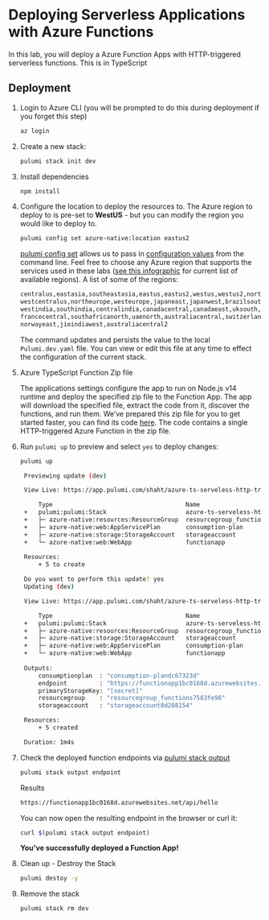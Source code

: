 
# Deploying Serverless Applications with Azure Functions

In this lab, you will deploy a Azure Function Apps with HTTP-triggered serverless functions.
This is in TypeScript



## Deployment

1. Login to Azure CLI (you will be prompted to do this during deployment if you forget this step)

    ```bash
    az login
    ```

1. Create a new stack:

    ```bash
    pulumi stack init dev
    ```
1. Install dependencies
    ```bash
    npm install
    ```
1. Configure the location to deploy the resources to.  The Azure region to deploy to is pre-set to **WestUS** - but you can modify the region you would like to deploy to.

    ```bash
    pulumi config set azure-native:location eastus2
    ```

    [pulumi config set](https://www.pulumi.com/docs/reference/cli/pulumi_config_set/) allows us to pass in [configuration values](https://www.pulumi.com/docs/intro/concepts/config/#setting-and-getting-configuration-values) from the command line.
    Feel free to choose any Azure region that supports the services used in these labs ([see this infographic](https://azure.microsoft.com/en-us/global-infrastructure/regions/) for current list of available regions).  A list of some of the regions:

    ```bash
    centralus,eastasia,southeastasia,eastus,eastus2,westus,westus2,northcentralus,southcentralus,
    westcentralus,northeurope,westeurope,japaneast,japanwest,brazilsouth,australiasoutheast,australiaeast,
    westindia,southindia,centralindia,canadacentral,canadaeast,uksouth,ukwest,koreacentral,koreasouth,
    francecentral,southafricanorth,uaenorth,australiacentral,switzerlandnorth,germanywestcentral,
    norwayeast,jioindiawest,australiacentral2
    ```

    The command updates and persists the value to the local `Pulumi.dev.yaml` file. You can view or edit this file at any time to effect the configuration of the current stack.

1. Azure TypeScript Function Zip file

    The applications settings configure the app to run on Node.js v14 runtime and deploy the specified zip file to the Function App.
    The app will download the specified file, extract the code from it, discover the functions, and run them.
    We’ve prepared this zip file for you to get started faster, you can find its
    code [here](https://github.com/tusharshahrs/demo/tree/main/content/lab/pulumi/azure-native/typescript). The code contains a single HTTP-triggered Azure Function in the zip file.

1. Run `pulumi up` to preview and select `yes` to deploy changes:

   ```bash
   pulumi up
   ```

   ```bash
    Previewing update (dev)

    View Live: https://app.pulumi.com/shaht/azure-ts-serveless-http-trigger/dev/previews/6c53075a-16f3-4b7b-a695-8b85dde7edc8

        Type                                     Name                                 Plan       
    +   pulumi:pulumi:Stack                      azure-ts-serveless-http-trigger-dev  create     
    +   ├─ azure-native:resources:ResourceGroup  resourcegroup_functions              create     
    +   ├─ azure-native:web:AppServicePlan       consumption-plan                     create     
    +   ├─ azure-native:storage:StorageAccount   storageaccount                       create     
    +   └─ azure-native:web:WebApp               functionapp                          create     
    
    Resources:
        + 5 to create

    Do you want to perform this update? yes
    Updating (dev)

    View Live: https://app.pulumi.com/shaht/azure-ts-serveless-http-trigger/dev/updates/4

        Type                                     Name                                 Status      
    +   pulumi:pulumi:Stack                      azure-ts-serveless-http-trigger-dev  created     
    +   ├─ azure-native:resources:ResourceGroup  resourcegroup_functions              created     
    +   ├─ azure-native:storage:StorageAccount   storageaccount                       created     
    +   ├─ azure-native:web:AppServicePlan       consumption-plan                     created     
    +   └─ azure-native:web:WebApp               functionapp                          created     
    
    Outputs:
        consumptionplan  : "consumption-plandc67323d"
        endpoint         : "https://functionapp1bc0168d.azurewebsites.net/api/hello"
        primaryStorageKey: "[secret]"
        resourcegroup    : "resourcegroup_functions7583fe98"
        storageaccount   : "storageaccount8d208154"

    Resources:
        + 5 created

    Duration: 1m4s
   ```
1. Check the deployed function endpoints via [pulumi stack output](https://www.pulumi.com/docs/reference/cli/pulumi_stack_output/)

    ```bash
    pulumi stack output endpoint
    ```
    Results
    ```bash
    https://functionapp1bc0168d.azurewebsites.net/api/hello
    ```
    You can now open the resulting endpoint in the browser or curl it:

   ```bash
   curl $(pulumi stack output endpoint)
   ```
   **You've successfully deployed a Function App!**

1. Clean up - Destroy the Stack
   ```bash
   pulumi destoy -y
   ```
1. Remove the stack
   ```bash
   pulumi stack rm dev
   ```